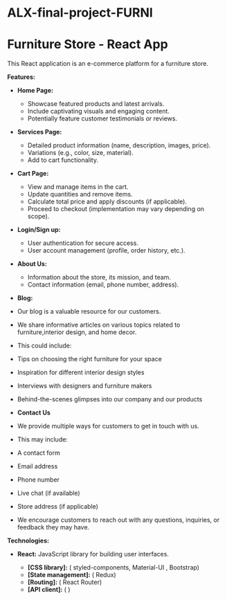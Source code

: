 # ALX-final-project-FURNI
# Furniture Store - React App

This React application is an e-commerce platform for a furniture store. 

**Features:**

* **Home Page:** 
    * Showcase featured products and latest arrivals.
    * Include captivating visuals and engaging content.
    * Potentially feature customer testimonials or reviews.

* **Services Page:**
    * Detailed product information (name, description, images, price).
    * Variations (e.g., color, size, material).
    * Add to cart functionality.

* **Cart Page:**
    * View and manage items in the cart.
    * Update quantities and remove items.
    * Calculate total price and apply discounts (if applicable).
    * Proceed to checkout (implementation may vary depending on scope).

* **Login/Sign up:**
    * User authentication for secure access.
    * User account management (profile, order history, etc.).

* **About Us:** 
    * Information about the store, its mission, and team.
    * Contact information (email, phone number, address).

* **Blog:** 
* Our blog is a valuable resource for our customers.
* We share informative articles on various topics related to furniture,interior design, and home decor.
* This could include:
* Tips on choosing the right furniture for your space
* Inspiration for different interior design styles
* Interviews with designers and furniture makers
* Behind-the-scenes glimpses into our company and our products

* **Contact Us**

* We provide multiple ways for customers to get in touch with us.
* This may include:
* A contact form
* Email address
* Phone number
* Live chat (if available)
* Store address (if applicable)
* We encourage customers to reach out with any questions, inquiries, or feedback they may have.

**Technologies:**

* **React:** JavaScript library for building user interfaces.

    * **[CSS library]:** ( styled-components, Material-UI ,  Bootstrap)
    * **[State management]:** ( Redux)
    * **[Routing]:** ( React Router)
    * **[API client]:** (   )

